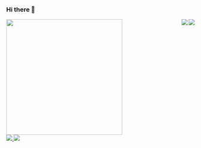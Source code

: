 ### Hi there 👋

<a href="https://github.com/ykexc#gh-light-mode-only">
  <img align="right" src="https://github-readme-stats-git-masterrstaa-rickstaa.vercel.app/api?username=ykexc&show_icons=true&icon_color=805AD5&text_color=718096&bg_color=ffffff&hide_title=true#gh-light-mode-only"/>
</a>
<a href="https://github.com/ykexc#gh-dark-mode-only">
  <img align="right" src="https://github-readme-stats-git-masterrstaa-rickstaa.vercel.app/api?username=ykexc&show_icons=true&hide_title=true&theme=merko#gh-dark-mode-only"/>
</a>

<a href="https://github.com/ykexc">
  <img src = 'http://qcloudcos.xunjiepdf.com/xunjievideo/temp/202306131902/96fca0022c6f43ed9d0932d2d0a9f106/video_230613_194700.gif' width="310"/>
</a>

<br>

<a href="https://tonngw.com">
  <img src="https://img.shields.io/badge/Author-ykexc-pink" />
</a>

<a href="https://github.com/ykexc">
  <img src="https://komarev.com/ghpvc/?username=ykexc" />
</a>
